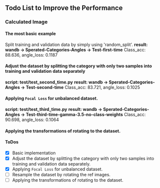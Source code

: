 ## Todo List to Improve the Performance

### Calculated Image

#### The most basic example
Split training and validation data by simply using 'random_split'.
**result: wandb -> Sperated-Categories-Angles -> Test-first-time**
Class_acc: 88.636, angle_loss: 0.1187

#### Adjust the dataset by splitting the category with only two samples into training and validation data separately
**script: test/test_second_time.py**
**result: wandb -> Sperated-Categories-Angles -> Test-second-time**
Class_acc: 83.721, angle_loss: 0.1025

#### Applying `Focal Loss` for unbalanced dataset.
**script: test/test_third_time.py**
**result: wandb -> Sperated-Categories-Angles -> Test-third-time-gamma-3.5-no-class-weights**
Class_acc: 90.698, angle_loss: 0.1064

#### Applying the transformations of rotating to the dataset.


#### ToDos
- [x] Basic implementation
- [x] Adjust the dataset by splitting the category with only two samples into training and validation data separately.
- [x] Applying `Focal Loss` for unbalanced dataset.
- [ ] Resample the dataset by rotating the ref images.
- [ ] Applying the transformations of rotating to the dataset.